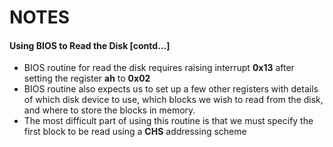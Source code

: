 # NOTES
#### Using BIOS to Read the Disk [contd...]
- BIOS routine for read the disk requires raising interrupt **0x13** after setting the register **ah** to **0x02**
- BIOS routine also expects us to set up a few other registers with details of which disk device to use, which blocks we wish to read from the disk, and where to store the blocks in memory.
- The most difficult part of using this routine is that we must specify the first block to be read using a **CHS** addressing scheme
